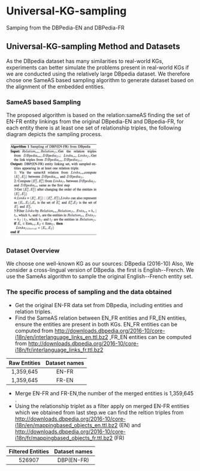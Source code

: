 # Universal-KG-sampling
Samping from the DBPedia-EN and DBPedia-FR 

## Universal-KG-sampling Method and Datasets
As the DBpedia dataset has many similarities to real-world KGs, experiments can better simulate the problems present in real-world KGs if we are conducted using the relatively large DBpedia dataset. We therefore chose one SameAS based sampling algorithm to generate dataset based on the alignment of the embedded entities.

### SameAS based Sampling
The proposed algorithm is based on the relation:sameAS finding the set of EN-FR entity linkings from the original DBpedia-EN and DBpedia-FR, for each entity there is at least one set of relationship triples, the following diagram depicts the sampling process.
<p>
  <img width="50%" src="https://github.com/dice-group/Universal-KG-sampling/blob/main/sampling.png" />
</p>

### Dataset Overview
We choose one well-known KG as our sources: DBpedia (2016-10) Also, We consider a cross-lingual version of DBpedia. the first is English--French. We use the SameAs algorithm to sample the original English--French entity set.

### The specific process of sampling and the data obtained
* Get the original EN-FR data set from DBpedia, including entities and relation triples.
* Find the SameAS relation between EN_FR entities and FR_EN entities, ensure the entities are present in both KGs. EN_FR entities can be computed from http://downloads.dbpedia.org/2016-10/core-i18n/en/interlanguage_links_en.ttl.bz2 ,FR_EN entities can be computed from http://downloads.dbpedia.org/2016-10/core-i18n/fr/interlanguage_links_fr.ttl.bz2

Raw Entities | Dataset names
:---: | :---: 
1,359,645| EN-FR
1,359,645| FR-EN

* Merge EN-FR and FR-EN,the number of the merged entities is 1,359,645 .
* Using the relationship triplet as a filter apply on merged EN-FR entities which we obtained from last step.we can find the reltion triples from http://downloads.dbpedia.org/2016-10/core-i18n/en/mappingbased_objects_en.ttl.bz2 (EN) and  http://downloads.dbpedia.org/2016-10/core-i18n/fr/mappingbased_objects_fr.ttl.bz2 (FR) 

Filtered Entities  | Dataset names
:---: | :---: 
526907| DBP(EN-FR)




